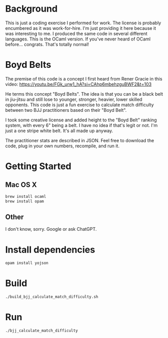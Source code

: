 # Background
This is just a coding exercise I performed for work. The license is probably encumbered as it was work-for-hire.
I'm just providing it here because it was interesting to me. I produced the same code in several different languages.
This is the OCaml version. If you've never heard of OCaml before... congrats. That's totally normal!

# Boyd Belts
The premise of this code is a concept I first heard from Rener Gracie in this video:
https://youtu.be/FGk_urw1_hA?si=CAhp6mbehzguBWF2&t=103

He terms this concept "Boyd Belts". The idea is that you can be a black belt in jiu-jitsu and still lose to younger,
stronger, heavier, lower skilled opponents. This code is just a fun exercise to calculate match difficulty between two BJJ 
practitioners based on their "Boyd Belt".

I took some creative license and added height to the "Boyd Belt" ranking system, with every 6" being a belt. I have
no idea if that's legit or not. I'm just a one stripe white belt. It's all made up anyway.

The practitioner stats are described in JSON. Feel free to download the code, plug in your own numbers, recompile, and run
it.

# Getting Started

## Mac OS X
```bash
brew install ocaml
brew install opam
```

## Other
I don't know, sorry. Google or ask ChatGPT.

# Install dependencies
```bash
opam install yojson
```

# Build
```bash
./build_bjj_calculate_match_difficulty.sh
```

# Run
```bash
./bjj_calculate_match_difficulty
```
